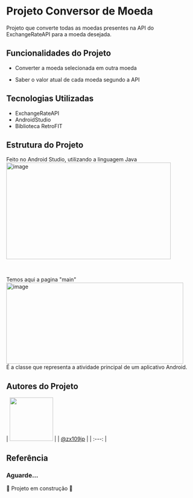 

# Projeto Conversor de Moeda

Projeto que converte todas as moedas presentes na API do ExchangeRateAPI para a moeda desejada. <br>


## Funcionalidades do Projeto

- Converter a moeda selecionada em outra moeda

- Saber o valor atual de cada moeda segundo a API

## Tecnologias Utilizadas
- ExchangeRateAPI
- AndroidStudio
- Biblioteca RetroFIT

## Estrutura do Projeto 
Feito no Android Studio, utilizando a linguagem Java <br>
<img width="436" height="256" alt="image" src="https://github.com/user-attachments/assets/e85ae518-82b1-4d92-a155-f948ed32d920" />

<br>

Temos aqui a pagina "main" <br>
<img width="469" height="215" alt="image" src="https://github.com/user-attachments/assets/e081a0d8-c084-421a-b134-c6f7aa7ec648" />
<br>  É a classe que representa a atividade principal de um aplicativo Android.






## Autores do Projeto

| <img loading="lazy" src="https://avatars.githubusercontent.com/u/138886648?v=4" width=115> |
|  [@zx109jp](https://www.github.com/zx109jp) |
  | :---: |

## Referência




### Aguarde...
 :construction: Projeto em construção :construction:
 


